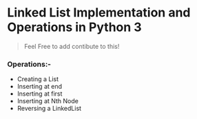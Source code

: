 # Linked List Implementation and Operations in Python 3

> Feel Free to add contibute to this!

### Operations:-
 - Creating a List
 - Inserting at end
 - Inserting at first
 - Inserting at Nth Node
 - Reversing a LinkedList
